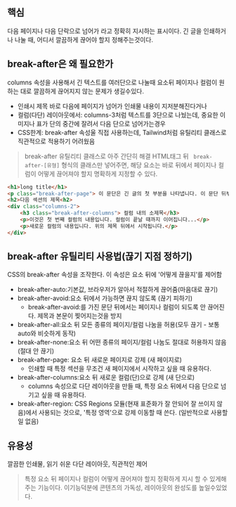 ## 핵심
다음 페이지나 다음 단락으로 넘어가 라고 정확히 지시하는 표시이다.
긴 글을 인쇄하거나 나눌 때, 어디서 깔끔하게 끊어야 할지 정해주는것이다.

## break-after은 왜 필요한가
columns 속성을 사용해서 긴 텍스트를 여러단으로 나눌때 요소뒤 페이지나 컬럼이 원하는 대로 깔끔하게 끊어지지 않는 문제가 생길수있다.
- 인쇄시 제목 바로 다음에 페이지가 넘어가 인쇄물 내용이 지저분해진다거나
- 컬럼(다단) 레이아웃에서: columns-3처럼 텍스트를 3단으로 나눴는데, 중요한 이미지나 표가 단의 중간에 잘려서 다음 단으로 넘어가는경우
- CSS한계: break-after 속성울 직접 사용하는데, Tailwind처럼 유틸리티 클래스로 직관적으로 적용하기 어려웠음
> break-after 유틸리티 클래스로 아주 간단히 해결 HTML태그 뒤 ` break-after-[유형]` 형식의 클래스만 넣어주면, 해당 요소는 바로 뒤에서 페이지나 컬럼이 어떻게 끊어져야 할지 명확하게 지정할 수 있다.
```HTML
<h1>long title</h1>
<p class="break-after-page"> 이 문단은 긴 글의 첫 부분을 나타냅니다. 이 문단 뒤부터는 새로운 페이지에서 내용이 이어질 것입니다.</p>
<h2>다음 섹션의 제목<h2>
<div class="columns-2">
	<h3 class="break-after-columns"> 컬럼 내의 소제목</h3>
	<p>이것은 첫 번째 컬럼의 내용입니다. 컬럼이 끝날 때까지 이어집니다...</p>
	<p>새로운 컬럼의 내용입니다. 위의 제목 뒤에서 시작됩니다.</p>
</div>
```

## break-after 유틸리티 사용법(끊기 지점 정하기)
CSS의 break-after 속성을 조작한다. 이 속성은 요소 뒤에 '어떻게 끊을지'를 제어함

- break-after-auto:기본값, 브라우저가 알아서 적절하게 끊어줌(마음대로 끊기)
- break-after-avoid:요소 뒤에서 가능하면 끊지 않도록 (끊기 피하기)
	- break-after-avoid:를 가진 문단 뒤에서는 페이지나 컬럼이 되도록 안 끊어진다. 제목과 본문이 찢어지는것을 방지
- break-after-all:요소 뒤 모든 종류의 페이지/컬럼 나눔을 허용(모두 끊기 - 보통 auto와 비슷하게 동작)
- break-after-none:요소 뒤 어떤 종류의 페이지/컬럼 나눔도 절대로 허용하지 않음 (절대 안 끊기)
- break-after-page: 요소 뒤 새로운 페이지로 강제 (새 페이지로)
	- 인쇄할 때 특정 섹션을 무조건 새 페이지에서 시작하고 싶을 때 유용하다.
- break-after-columns:요소 뒤 새로운 컬럼(단)으로 강제 (새 단으로)
	- columns 속성으로 다단 레이아웃을 만들 때, 특정 요소 뒤에서 다음 단으로 넘기고 싶을 때 유용하다.
- break-after-region: CSS Regions 모듈(현재 표준화가 잘 안되어 잘 쓰이지 않음)에서 사용되는 것으로, '특정 영역'으로 강제 이동할 때 쓴다. (일반적으로 사용할 일 없음)

## 유용성
깔끔한 인쇄물, 읽기 쉬운 다단 레이아웃, 직관적인 제어



> 특정 요소 뒤 페이지나 컬럼이 어떻게 끊어져야 할지 정확하게 지시 할 수 있게해주는 기능이다. 이기능덕분에 콘텐츠의 가독성, 레이아웃의 완성도를 높일수있었다.
